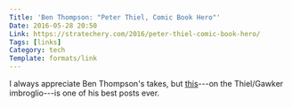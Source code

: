 ```yaml
---
Title: 'Ben Thompson: "Peter Thiel, Comic Book Hero"'
Date: 2016-05-28 20:50
Link: https://stratechery.com/2016/peter-thiel-comic-book-hero/
Tags: [links]
Category: tech
Template: formats/link
---
```


I always appreciate Ben Thompson's takes, but [this]---on the Thiel/Gawker imbroglio---is one of his best posts ever.

[this]: https://stratechery.com/2016/peter-thiel-comic-book-hero/
